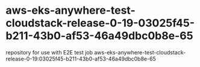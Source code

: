 # aws-eks-anywhere-test-cloudstack-release-0-19-03025f45-b211-43b0-af53-46a49dbc0b8e-65
repository for use with E2E test job aws-eks-anywhere-test-cloudstack-release-0-19:03025f45-b211-43b0-af53-46a49dbc0b8e-65
